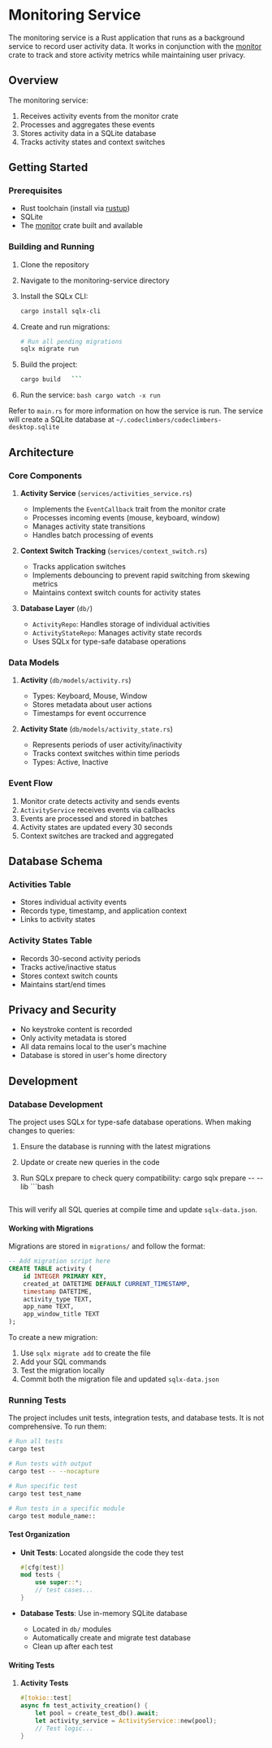 # Monitoring Service

The monitoring service is a Rust application that runs as a background service to record user activity data. It works in conjunction with the [monitor](../monitor) crate to track and store activity metrics while maintaining user privacy.

## Overview

The monitoring service:
1. Receives activity events from the monitor crate
2. Processes and aggregates these events
3. Stores activity data in a SQLite database
4. Tracks activity states and context switches

## Getting Started

### Prerequisites

- Rust toolchain (install via [rustup](https://rustup.rs/))
- SQLite
- The [monitor](../monitor) crate built and available

### Building and Running

1. Clone the repository
2. Navigate to the monitoring-service directory
3. Install the SQLx CLI:
   ```bash
   cargo install sqlx-cli
   ```

4. Create and run migrations:
   ```bash
   # Run all pending migrations
   sqlx migrate run

   ```

5. Build the project:
   ```bash
   cargo build   ```
6. Run the service:   ```bash
   cargo watch -x run  ```

Refer to `main.rs` for more information on how the service is run.
The service will create a SQLite database at `~/.codeclimbers/codeclimbers-desktop.sqlite`

## Architecture

### Core Components

1. **Activity Service** (`services/activities_service.rs`)
   - Implements the `EventCallback` trait from the monitor crate
   - Processes incoming events (mouse, keyboard, window)
   - Manages activity state transitions
   - Handles batch processing of events

2. **Context Switch Tracking** (`services/context_switch.rs`)
   - Tracks application switches
   - Implements debouncing to prevent rapid switching from skewing metrics
   - Maintains context switch counts for activity states

3. **Database Layer** (`db/`)
   - `ActivityRepo`: Handles storage of individual activities
   - `ActivityStateRepo`: Manages activity state records
   - Uses SQLx for type-safe database operations

### Data Models

1. **Activity** (`db/models/activity.rs`)
   - Types: Keyboard, Mouse, Window
   - Stores metadata about user actions
   - Timestamps for event occurrence

2. **Activity State** (`db/models/activity_state.rs`)
   - Represents periods of user activity/inactivity
   - Tracks context switches within time periods
   - Types: Active, Inactive

### Event Flow

1. Monitor crate detects activity and sends events
2. `ActivityService` receives events via callbacks
3. Events are processed and stored in batches
4. Activity states are updated every 30 seconds
5. Context switches are tracked and aggregated

## Database Schema

### Activities Table
- Stores individual activity events
- Records type, timestamp, and application context
- Links to activity states

### Activity States Table
- Records 30-second activity periods
- Tracks active/inactive status
- Stores context switch counts
- Maintains start/end times

## Privacy and Security

- No keystroke content is recorded
- Only activity metadata is stored
- All data remains local to the user's machine
- Database is stored in user's home directory

## Development

### Database Development

The project uses SQLx for type-safe database operations. When making changes to queries:

1. Ensure the database is running with the latest migrations
2. Update or create new queries in the code
3. Run SQLx prepare to check query compatibility:
cargo sqlx prepare -- --lib   ```bash
   
   ```

This will verify all SQL queries at compile time and update `sqlx-data.json`.

#### Working with Migrations

Migrations are stored in `migrations/` and follow the format:
```sql
-- Add migration script here
CREATE TABLE activity (
    id INTEGER PRIMARY KEY,
    created_at DATETIME DEFAULT CURRENT_TIMESTAMP,
    timestamp DATETIME,
    activity_type TEXT,
    app_name TEXT,
    app_window_title TEXT
);
```

To create a new migration:
1. Use `sqlx migrate add` to create the file
2. Add your SQL commands
3. Test the migration locally
4. Commit both the migration file and updated `sqlx-data.json`

### Running Tests

The project includes unit tests, integration tests, and database tests. It is not comprehensive. To run them:

```bash
# Run all tests
cargo test

# Run tests with output
cargo test -- --nocapture

# Run specific test
cargo test test_name

# Run tests in a specific module
cargo test module_name::
```

#### Test Organization

- **Unit Tests**: Located alongside the code they test
  ```rust
  #[cfg(test)]
  mod tests {
      use super::*;
      // test cases...
  }
  ```

- **Database Tests**: Use in-memory SQLite database
  - Located in `db/` modules
  - Automatically create and migrate test database
  - Clean up after each test

#### Writing Tests

1. **Activity Tests**
   ```rust
   #[tokio::test]
   async fn test_activity_creation() {
       let pool = create_test_db().await;
       let activity_service = ActivityService::new(pool);
       // Test logic...
   }
   ```


